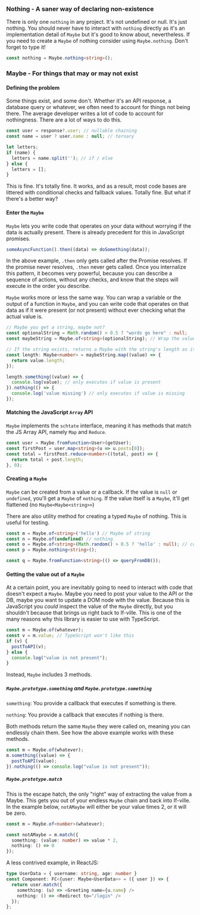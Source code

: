 ### Nothing - A saner way of declaring non-existence

There is only one `nothing` in any project. It's not undefined or null. It's just nothing. You should
never have to interact with `nothing` directly as it's an implementation
detail of `Maybe` but it's good to know about, nevertheless. If you need to create a `Maybe` of nothing
consider using `Maybe.nothing`. Don't forget to type it!

```typescript
const nothing = Maybe.nothing<string>();
``` 

### Maybe - For things that may or may not exist

#### Defining the problem

Some things exist, and some don't. Whether it's an API response, a database query or whatever, we often need to
account for things not being there. The average developer writes a lot of code to account for nothingness. There are
a lot of ways to do this.

```typescript
const user = response?.user; // nullable chaining
const name = user ? user.name : null; // ternary

let letters;
if (name) {
  letters = name.split(''); // if / else
} else {
  letters = [];
}
```

This is fine. It's totally fine. It works, and as a result, most code bases are littered with conditional checks and
fallback values. Totally fine. But what if there's a better way?

#### Enter the `Maybe`

`Maybe` lets you write code that operates on your data without worrying
if the data is actually present. There is already precedent for this in JavaScript promises.

```typescript
someAsyncFunction().then((data) => doSomething(data));
```

In the above example, `.then` only gets called after the Promise resolves. If the promise never
resolves, `.then` never gets called. Once you internalize this pattern, it becomes very powerful, because you
can describe a sequence of actions, without any checks, and know that the steps will execute in the order you
describe.

`Maybe` works more or less the same way. You can wrap a variable or the output of a function in `Maybe`,
and you can write code that operates on that data as if it were present (or not present) without ever checking
what the actual value is.

```typescript
// Maybe you get a string, maybe not?
const optionalString = Math.random() > 0.5 ? "words go here" : null;
const maybeString = Maybe.of<string>(optionalString); // Wrap the value in a Maybe

// If the string exists, returns a Maybe with the string's length as its value
const length: Maybe<number> = maybeString.map((value) => {
  return value.length;
});

length.something((value) => {
  console.log(value); // only executes if value is present
}).nothing(() => {
  console.log('value missing') // only executes if value is missing
});
```

#### Matching the JavaScript `Array` API

`Maybe` implements the `schtate` interface, meaning it has methods that match the JS Array API, namely `Map` and `Reduce`.

```typescript
const user = Maybe.fromFunction<User>(getUser);
const firstPost = user.map<string>(u => u.posts[0]);
const total = firstPost.reduce<number>((total, post) => {
  return total + post.length;
}, 0);
```

#### Creating a `Maybe`

`Maybe` can be created from a value or a callback. If the value is `null` or `undefined`, you'll get a
`Maybe` of `nothing`. If the value itself is a `Maybe`, it'll get flattened (no `Maybe<Maybe<string>>`)

There are also utility method for creating a typed `Maybe` of nothing. This is useful for testing.

```typescript
const m = Maybe.of<string>('hello') // Maybe of string
const n = Maybe.of(undefined) // nothing
const o = Maybe.of<string>(Math.random() > 0.5 ? 'hello' : null); // could be either one
const p = Maybe.nothing<string>();

const q = Maybe.fromFunction<string>(() => queryFromDB());
```

#### Getting the value out of a `Maybe`

At a certain point, you are inevitably going to need to interact with code that doesn't expect a `Maybe`.
Maybe you need to post your value to the API or the DB, maybe you want to update a DOM node with the value.
Because this is JavaScript you _could_ inspect the value of the `Maybe` directly, but you shouldn't because
that brings us right back to If-ville. This is one of the many reasons why this library is easier to use with
TypeScript.

```typescript
const m = Maybe.of(whatever);
const v = m.value; // TypeScript won't like this
if (v) {
  postToAPI(v);
} else {
  console.log("value is not present");
}
```

Instead, `Maybe` includes 3 methods.

##### `Maybe.prototype.something` and `Maybe.prototype.something`

`something`: You provide a callback that executes if something is there.

`nothing`: You provide a callback that executes if nothing is there.

Both methods return the same `Maybe` they were called on, meaning you can endlessly chain them. See how
the above example works with these methods.

```typescript
const m = Maybe.of(whatever);
m.something((value) => {
  postToAPI(value);
}).nothing(() => console.log("value is not present"));
```

##### `Maybe.prototype.match`

This is the escape hatch, the only "right" way of extracting the value from a Maybe. This gets you out of your endless
`Maybe` chain and back into If-ville. In the example below, `notAMaybe` will either be your value times 2, or it will be zero.

```typescript
const m = Maybe.of<number>(whatever);

const notAMaybe = m.match({
  something: (value: number) => value * 2,
  nothing: () => 0
});
```

A less contrived example, in ReactJS:

```typescript
type UserData = { username: string, age: number }
const Component: FC<{user: Maybe<UserData>> = ({ user }) => {
  return user.match({
    something: (u) => <Greeting name={u.name} />
    nothing: () => <Redirect to="/login" />
  });
};
```
